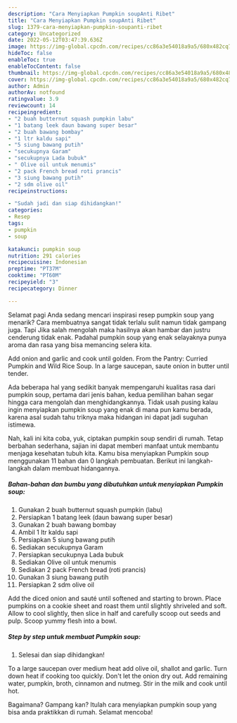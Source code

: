```yaml
---
description: "Cara Menyiapkan Pumpkin soupAnti Ribet"
title: "Cara Menyiapkan Pumpkin soupAnti Ribet"
slug: 1379-cara-menyiapkan-pumpkin-soupanti-ribet
category: Uncategorized
date: 2022-05-12T03:47:39.636Z
image: https://img-global.cpcdn.com/recipes/cc86a3e54018a9a5/680x482cq70/pumpkin-soup-foto-resep-utama.jpg
hideToc: false
enableToc: true
enableTocContent: false
thumbnail: https://img-global.cpcdn.com/recipes/cc86a3e54018a9a5/680x482cq70/pumpkin-soup-foto-resep-utama.jpg
cover: https://img-global.cpcdn.com/recipes/cc86a3e54018a9a5/680x482cq70/pumpkin-soup-foto-resep-utama.jpg
author: Admin
authorAv: notfound
ratingvalue: 3.9
reviewcount: 14
recipeingredient:
- "2 buah butternut squash pumpkin labu"
- "1 batang leek daun bawang super besar"
- "2 buah bawang bombay"
- "1 ltr kaldu sapi"
- "5 siung bawang putih"
- "secukupnya Garam"
- "secukupnya Lada bubuk"
- " Olive oil untuk menumis"
- "2 pack French bread roti prancis"
- "3 siung bawang putih"
- "2 sdm olive oil"
recipeinstructions:

- "Sudah jadi dan siap dihidangkan!"
categories:
- Resep
tags:
- pumpkin
- soup

katakunci: pumpkin soup 
nutrition: 291 calories
recipecuisine: Indonesian
preptime: "PT37M"
cooktime: "PT60M"
recipeyield: "3"
recipecategory: Dinner

---
```



Selamat pagi Anda sedang mencari inspirasi resep pumpkin soup yang menarik? Cara membuatnya sangat tidak terlalu sulit namun tidak gampang juga. Tapi Jika salah mengolah maka hasilnya akan hambar dan justru cenderung tidak enak. Padahal pumpkin soup yang enak selayaknya punya aroma dan rasa yang bisa memancing selera kita.


Add onion and garlic and cook until golden. From the Pantry: Curried Pumpkin and Wild Rice Soup. In a large saucepan, saute onion in butter until tender.

Ada beberapa hal yang sedikit banyak mempengaruhi kualitas rasa dari pumpkin soup, pertama dari jenis bahan, kedua pemilihan bahan segar hingga cara mengolah dan menghidangkannya. Tidak usah pusing kalau ingin menyiapkan pumpkin soup yang enak di mana pun kamu berada, karena asal sudah tahu triknya maka hidangan ini dapat jadi suguhan istimewa.


Nah, kali ini kita coba, yuk, ciptakan pumpkin soup sendiri di rumah. Tetap berbahan sederhana, sajian ini dapat memberi manfaat untuk membantu menjaga kesehatan tubuh kita. Kamu bisa menyiapkan Pumpkin soup menggunakan 11 bahan dan 0 langkah pembuatan. Berikut ini langkah-langkah dalam membuat hidangannya.

<!--inarticleads1-->

##### Bahan-bahan dan bumbu yang dibutuhkan untuk menyiapkan Pumpkin soup:

1. Gunakan 2 buah butternut squash pumpkin (labu)
1. Persiapkan 1 batang leek (daun bawang super besar)
1. Gunakan 2 buah bawang bombay
1. Ambil 1 ltr kaldu sapi
1. Persiapkan 5 siung bawang putih
1. Sediakan secukupnya Garam
1. Persiapkan secukupnya Lada bubuk
1. Sediakan  Olive oil untuk menumis
1. Sediakan 2 pack French bread (roti prancis)
1. Gunakan 3 siung bawang putih
1. Persiapkan 2 sdm olive oil


Add the diced onion and sauté until softened and starting to brown. Place pumpkins on a cookie sheet and roast them until slightly shriveled and soft. Allow to cool slightly, then slice in half and carefully scoop out seeds and pulp. Scoop yummy flesh into a bowl. 

<!--inarticleads2-->

##### Step by step untuk membuat Pumpkin soup:


1. Selesai dan siap dihidangkan!

To a large saucepan over medium heat add olive oil, shallot and garlic. Turn down heat if cooking too quickly. Don&#39;t let the onion dry out. Add remaining water, pumpkin, broth, cinnamon and nutmeg. Stir in the milk and cook until hot. 

Bagaimana? Gampang kan? Itulah cara menyiapkan pumpkin soup yang bisa anda praktikkan di rumah. Selamat mencoba!
